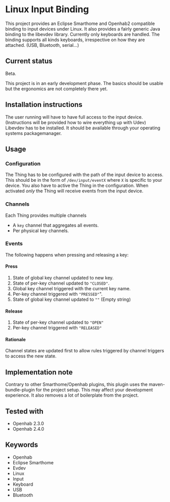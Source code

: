 # Linux Input Binding

This project provides an Eclipse Smarthome and Openhab2 compatible binding to
input devices under Linux.
It also provides a fairly generic Java binding to the libevdev library.
Currently only keyboards are handled.
The binding supports all kinds keyboards, irrespective on how they are
attached. (USB, Bluetooth, serial...)

## Current status

Beta.

This project is in an early development phase.
The basics should be usable but the ergonomics are not completely there yet.

## Installation instructions

The user running will have to have full access to the input device.
(Instructions will be provided how to wire everything up with Udev)
Libevdev has to be installed. It should be available through your
operating systems packagemanager.

## Usage

### Configuration

The Thing has to be configured with the path of the input device to access.
This should be in the form of `/dev/input/eventX` where `X` is specific to your device.
You also have to active the Thing in the configuration.
When activated *only* the Thing will receive events from the input device.

### Channels

Each Thing provides multiple channels

* A `key` channel that aggregates all events.
* Per physical key channels.

### Events

The following happens when pressing and releasing a key:

#### Press

1) State of global key channel updated to new key.
2) State of per-key channel updated to `"CLOSED"`.
3) Global key channel triggered with the current key name.
4) Per-key channel triggered with `"PRESSED"`".
5) State of global key channel updated to `""` (Empty string)

#### Release

1) State of per-key channel updated to `"OPEN"`
2) Per-key channel triggered with `"RELEASED"`

#### Rationale

Channel states are updated first to allow rules triggered by channel triggers to access the new state.

## Implementation note

Contrary to other Smarthome/Openhab plugins, this plugin uses the maven-bundle-plugin for the project setup.
This may affect your development experience.
It also removes a lot of boilerplate from the project.

## Tested with

* Openhab 2.3.0
* Openhab 2.4.0

## Keywords

* Openhab
* Eclipse Smarthome
* Evdev
* Linux
* Input
* Keyboard
* USB
* Bluetooth
